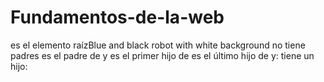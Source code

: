 # Fundamentos-de-la-web
<html> es el elemento raízBlue and black robot with white background
<html> no tiene padres
<html> es el padre de <head> y <body>
<head> es el primer hijo de <html>
<body> es el último hijo de <html>
y:

<head> tiene un hijo: <title>
<title> tiene un contenido (texto):  "¡Hola, mundo!"
<body> tiene dos hijos: <h1> y <p>
<h1> tiene un contenido (texto): "Aquí hay una etiqueta de encabezado"
<p> tiene un contenido (texto): "Ahora, una etiqueta de párrafo"
<h1> y <p> son hermanos
<head> y <body> son hermanos